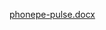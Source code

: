 
[phonepe-pulse.docx](https://github.com/Nithyakalyani89/phonepe-pulse/files/11964891/phonepe-pulse.docx)

